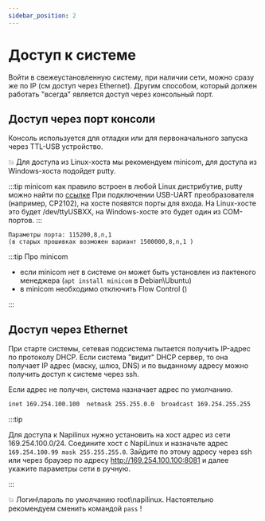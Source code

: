 ```yaml
---
sidebar_position: 2
---
```


# Доступ к системе

Войти в свежеустановленную систему, при наличии сети, можно сразу же по IP (см доступ через Ethernet). Другим способом, который 
должен работать "всегда" является доступ через консольный порт.

## Доступ через порт консоли

Консоль используется для отладки или для первоначального запуска через TTL-USB устройство.

:boom: Для доступа из Linux-хоста мы рекомендуем minicom, для доступа из Windows-хоста подойдет putty.

:::tip
minicom как правило встроен в любой Linux дистрибутив, putty можно найти по [ссылке](https://www.putty.org/)
При подключении USB-UART преобразователя (например, CP2102), на хосте появятся порты для входа. На Linux-хосте это будет /dev/ttyUSBXX,
на Windows-хосте это будет один из COM-портов.
:::

```text
Параметры порта: 115200,8,n,1
(в старых прошивках возможен вариант 1500000,8,n,1 )
```

:::tip Про minicom

- если minicom нет в системе он может быть установлен из пактеного менеджера (```apt install minicom``` в Debian\Ubuntu)
- в minicom необходимо отключить Flow Control ()

:::

## Доступ через Ethernet

При старте системы, сетевая подсистема пытается получить IP-адрес по протоколу DHCP. Если система "видит" DHCP сервер, то она получает IP адрес (маску, шлюз, DNS) и по выданному адресу можно получить доступ к системе через ssh.

Если адрес не получен, система назначает адрес по умолчанию.

```bash
inet 169.254.100.100  netmask 255.255.0.0  broadcast 169.254.255.255
```

:::tip

Для доступа к Napilinux нужно установить на хост адрес из сети 169.254.100.0/24. Соедините хост с NapiLinux и назначьте адрес `169.254.100.99 mask 255.255.255.0`. Зайдите по этому адресу через ssh или через браузер по адресу http://169.254.100.100:8081 и далее укажите параметры сети в ручную.

:::

:boom: Логин\пароль по умолчанию root\napilinux. Настоятельно рекомендуем сменить командой `pass` !
